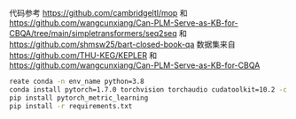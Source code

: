 
代码参考 https://github.com/cambridgeltl/mop 和 https://github.com/wangcunxiang/Can-PLM-Serve-as-KB-for-CBQA/tree/main/simpletransformers/seq2seq 和 https://github.com/shmsw25/bart-closed-book-qa
数据集来自 https://github.com/THU-KEG/KEPLER 和 https://github.com/wangcunxiang/Can-PLM-Serve-as-KB-for-CBQA

```bash
reate conda -n env_name python=3.8
conda install pytorch=1.7.0 torchvision torchaudio cudatoolkit=10.2 -c pytorch
pip install pytorch_metric_learning
pip install -r requirements.txt
```
